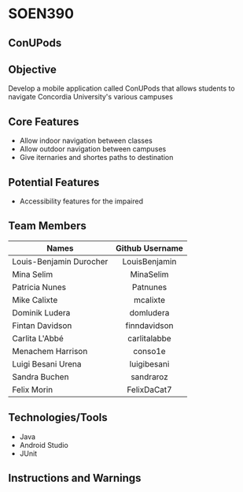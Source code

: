 # SOEN390

## ConUPods

## Objective

Develop a mobile application called ConUPods that allows students to navigate Concordia University's various campuses

## Core Features

* Allow indoor navigation between classes
* Allow outdoor navigation between campuses
* Give iternaries and shortes paths to destination

## Potential Features

* Accessibility features for the impaired

## Team Members

| Names                     | Github Username   	| 
| -------------             | :-------------:       | 
| Louis-Benjamin Durocher   | LouisBenjamin			|
| Mina Selim       			| MinaSelim				|
| Patricia Nunes			| Patnunes				|
| Mike Calixte 				|mcalixte				|
| Dominik Ludera 			| domludera  			|
| Fintan Davidson         	| finndavidson  		|
| Carlita L'Abbé			|carlitalabbe			|
| Menachem Harrison         | conso1e               |
| Luigi Besani Urena       	|luigibesani			|    
| Sandra Buchen 			|	sandraroz			|	
| Felix Morin 			|	FelixDaCat7			|		


## Technologies/Tools

* Java
* Android Studio
* JUnit

## Instructions and Warnings